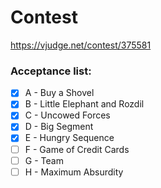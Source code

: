 # Contest 

https://vjudge.net/contest/375581

### Acceptance list:

- [x] A - Buy a Shovel
- [x] B - Little Elephant and Rozdil
- [x] C - Uncowed Forces
- [x] D - Big Segment
- [x] E - Hungry Sequence
- [ ] F - Game of Credit Cards
- [ ] G - Team
- [ ] H - Maximum Absurdity
